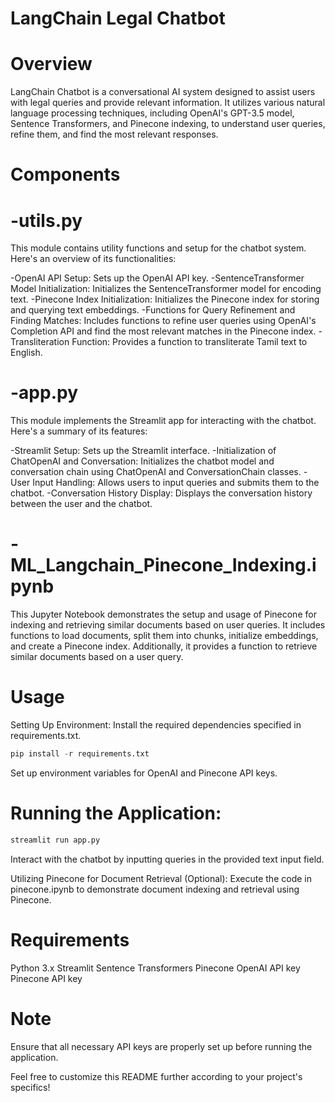 # LangChain Legal Chatbot
# Overview
LangChain Chatbot is a conversational AI system designed to assist users with legal queries and provide relevant information. It utilizes various natural language processing techniques, including OpenAI's GPT-3.5 model, Sentence Transformers, and Pinecone indexing, to understand user queries, refine them, and find the most relevant responses.

# Components
# -utils.py
This module contains utility functions and setup for the chatbot system. Here's an overview of its functionalities:

-OpenAI API Setup: Sets up the OpenAI API key.
-SentenceTransformer Model Initialization: Initializes the SentenceTransformer model for encoding text.
-Pinecone Index Initialization: Initializes the Pinecone index for storing and querying text embeddings.
-Functions for Query Refinement and Finding Matches: Includes functions to refine user queries using OpenAI's Completion API and find the most relevant matches in the Pinecone index.
-Transliteration Function: Provides a function to transliterate Tamil text to English.
  
# -app.py
This module implements the Streamlit app for interacting with the chatbot. Here's a summary of its features:

-Streamlit Setup: Sets up the Streamlit interface.
-Initialization of ChatOpenAI and Conversation: Initializes the chatbot model and conversation chain using ChatOpenAI and ConversationChain classes.
-User Input Handling: Allows users to input queries and submits them to the chatbot.
-Conversation History Display: Displays the conversation history between the user and the chatbot.

# -ML_Langchain_Pinecone_Indexing.ipynb
This Jupyter Notebook demonstrates the setup and usage of Pinecone for indexing and retrieving similar documents based on user queries. It includes functions to load documents, split them into chunks, initialize embeddings, and create a Pinecone index. Additionally, it provides a function to retrieve similar documents based on a user query.

# Usage
Setting Up Environment:
Install the required dependencies specified in requirements.txt.
```python
pip install -r requirements.txt
```
Set up environment variables for OpenAI and Pinecone API keys.

# Running the Application:
```python
streamlit run app.py
```

Interact with the chatbot by inputting queries in the provided text input field.

Utilizing Pinecone for Document Retrieval (Optional):
Execute the code in pinecone.ipynb to demonstrate document indexing and retrieval using Pinecone.

# Requirements
Python 3.x
Streamlit
Sentence Transformers
Pinecone
OpenAI API key
Pinecone API key

# Note
Ensure that all necessary API keys are properly set up before running the application.

Feel free to customize this README further according to your project's specifics!
